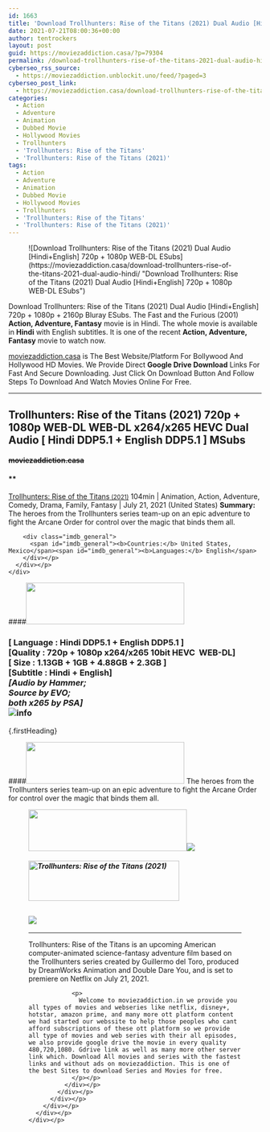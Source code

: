 ```yaml
---
id: 1663
title: 'Download Trollhunters: Rise of the Titans (2021) Dual Audio [Hindi+English] 720p + 1080p WEB-DL MSubs'
date: 2021-07-21T08:00:36+00:00
author: tentrockers
layout: post
guid: https://moviezaddiction.casa/?p=79304
permalink: /download-trollhunters-rise-of-the-titans-2021-dual-audio-hindienglish-720p-1080p-web-dl-msubs/
cyberseo_rss_source:
  - https://moviezaddiction.unblockit.uno/feed/?paged=3
cyberseo_post_link:
  - https://moviezaddiction.casa/download-trollhunters-rise-of-the-titans-2021-dual-audio-hindi/
categories:
  - Action
  - Adventure
  - Animation
  - Dubbed Movie
  - Hollywood Movies
  - Trollhunters
  - 'Trollhunters: Rise of the Titans'
  - 'Trollhunters: Rise of the Titans (2021)'
tags:
  - Action
  - Adventure
  - Animation
  - Dubbed Movie
  - Hollywood Movies
  - Trollhunters
  - 'Trollhunters: Rise of the Titans'
  - 'Trollhunters: Rise of the Titans (2021)'
---
```

<figure class="entry-thumbnail">![Download Trollhunters: Rise of the Titans (2021) Dual Audio [Hindi+English] 720p + 1080p WEB-DL ESubs](https://moviezaddiction.casa/download-trollhunters-rise-of-the-titans-2021-dual-audio-hindi/ "Download Trollhunters: Rise of the Titans (2021) Dual Audio [Hindi+English] 720p + 1080p WEB-DL ESubs") </figure> 

Download Trollhunters: Rise of the Titans (2021) Dual Audio [Hindi+English] 720p + 1080p + 2160p Bluray ESubs. The Fast and the Furious (2001) **Action, Adventure, Fantasy** movie is in Hindi. The whole movie is available in **Hindi** with English subtitles. It is one of the recent **Action, Adventure, Fantasy** movie to watch now.

[moviezaddiction.casa](https://moviezaddiction.casa) is The Best Website/Platform For Bollywood And Hollywood HD Movies. We Provide Direct **Google Drive Download** Links For Fast And Secure Downloading. Just Click On Download Button And Follow Steps To Download And Watch Movies Online For Free.

* * *

## <span>Trollhunters: Rise of the Titans (2021) 720p + 1080p WEB-DL WEB-DL x264/x265 HEVC Dual Audio [ Hindi DDP5.1 + English DDP5.1 ] MSubs</span>

#### <span>~~moviezaddiction.casa~~</span>

#### **</p> 

<div class="imdb_container">
  <div>
    <div class="imdb_dark">
      <div class="imdb_right">
        <span id="movie_title"><a href="https://www.imdb.com/title/tt12851396" target="_blank" rel="noopener">Trollhunters: Rise of the Titans<small> (2021)</small></a></span> <span id="genres">104min | Animation, Action, Adventure, Comedy, Drama, Family, Fantasy | July 21, 2021 (United States)</span> <span id="summary"><b>Summary: </b>The heroes from the Trollhunters series team-up on an epic adventure to fight the Arcane Order for control over the magic that binds them all.</span> </p> 
        
        <div class="imdb_general">
          <span id="imdb_general"><b>Countries:</b> United States, Mexico</span><span id="imdb_general"><b>Languages:</b> English</span>
        </div></p>
      </div></p>
    </div>
  </div>
</div>

</b></h4> 

####<img loading="lazy" class="aligncenter" src="https:///moviezaddiction.casa/wp-content/uploads/2018/02/Media-Info.png?zoom=0.8099999785423279&resize=315%2C83&ssl=1" srcset="https://moviezaddiction.casa//wp-content/uploads/2018/02/Media-Info.png?zoom=0.8999999761581421&resize=315%2C83&ssl=1" width="315" height="83" /> 

### <span><span><strong>[ Language : Hindi DDP5.1 + English DDP5.1</strong>&nbsp;]</span><br /><span>[Quality : 720p + 1080p x264/x265 10bit HEVC&nbsp; WEB-DL]</span><br /><span>[ Size : 1.13GB + 1GB + 4.88GB + 2.3GB ]</span><br /><span>[Subtitle : Hindi + English]<br /><em>[Audio by Hammer;<br />Source by EVO;<br />both x265 by PSA]</em><br /></span></span><img src="https://i.imgur.com/AusysgD.png" alt="info" usemap="#workmap" /> </p> 

<map name="workmap">
  <area alt="imdb" coords="0,0,80,40" shape="rect" href="https://www.imdb.com/title/tt12851396/" target="_blank" />
  
  <area alt="youtube" coords="100,0,180,40" shape="rect" href="https://www.youtube.com/watch?v=6H4Y21Hg2L8" target="_blank" />
</map> {.firstHeading}

####<img loading="lazy" class="aligncenter" src="https://moviezaddiction.casa//wp-content/uploads/2018/02/Plot.jpeg?zoom=0.8099999785423279&resize=315%2C83&ssl=1" srcset="https://moviezaddiction.casa//wp-content/uploads/2018/02/Plot.jpeg?zoom=0.8999999761581421&resize=315%2C83&ssl=1" width="315" height="83" /> <span>The heroes from the Trollhunters series team-up on an epic adventure to fight the Arcane Order for control over the magic that binds them all.</span>

<div class="wp-block-image">
  <figure class="aligncenter is-resized"><img loading="lazy" class="aligncenter" src="https://i1.wp.com/moviezaddiction.casa/wp-content/uploads/2018/02/Screenshots-Button.png?zoom=0.8099999785423279&resize=315%2C83&ssl=1" srcset="https://moviezaddiction.casa//wp-content/uploads/2018/02/Screenshots-Button.png?zoom=0.8999999761581421&resize=315%2C83&ssl=1" width="315" height="83" /><img src="https://1.bp.blogspot.com/-K5HcoLzfdKY/YPfLa0_FQ9I/AAAAAAAAEzk/F1J86QuK_SohFJO5OKMqwmulcHNtM602ACLcBGAsYHQ/s16000/Trollhunters%2B-%2BRise%2Bof%2Bthe%2BTitans%2B%25282021%2529%2B1080p%2BWEB-DL%2Bx264%2BDual%2BAudio%2B%255B%2BHindi%2BDDP5.1%2B%252B%2BEnglish%2BDDP5.1%2B%255D%2BMSubs%2B%255Bwww.MoviezAddiction.casa%255D_s.jpg" /> </p> 
  
  <h4 class="summary_text">
    <em><img loading="lazy" class="aligncenter" src="https://i2.wp.com/moviezaddiction.casa/wp-content/uploads/2018/02/Download-Button-1.png?zoom=0.8099999785423279&resize=300%2C80&ssl=1" srcset="https://i2.wp.com/moviezaddiction.casa/wp-content/uploads/2018/02/Download-Button-1.png?zoom=0.8999999761581421&resize=300%2C80&ssl=1" alt="Trollhunters: Rise of the Titans (2021)" width="300" height="80" /></em>
  </h4>
  
  <h2>
    <img class="aligncenter" src="https://i.imgur.com/Ds7bb.gif" />
  </h2>
  
  <hr />
  
  <div class="mod" data-md="50" data-hveid="250" data-ved="0ahUKEwi-7dnvqo7WAhXLsFQKHTILBKEQkCkI-gEoAzAn">
    <div class="_cgc kno-fb-ctx" data-hveid="251" data-ved="0ahUKEwi-7dnvqo7WAhXLsFQKHTILBKEQziAI-wEoADAn">
      <div class="r-iH9cFH0n0MiE">
        <div class="mod" data-md="50" data-hveid="228" data-ved="0ahUKEwjniJq86tTWAhULK48KHU9mChkQkCkI5AEoBDAh">
          <div class="_cgc kno-fb-ctx" data-hveid="229" data-ved="0ahUKEwjniJq86tTWAhULK48KHU9mChkQziAI5QEoADAh">
            <div class="r-iwKCMzMr_HBQ">
              <div class="overviewContainer ng-star-inserted">
                <p>
                  Trollhunters: Rise of the Titans is an upcoming American computer-animated science-fantasy adventure film based on the Trollhunters series created by Guillermo del Toro, produced by DreamWorks Animation and Double Dare You, and is set to premiere on Netflix on July 21, 2021.
                </p>
                
                <p>
                  Welcome to moviezaddiction.in we provide you all types of movies and webseries like netflix, disney+, hotstar, amazon prime, and many more ott platform content we had started our webssite to help those peoples who cant afford subscriptions of these ott platform so we provide all type of movies and web series with their all episodes, we also provide google drive the movie in every quality 480,720,1080. Gdrive link as well as many more other server link which. Download All movies and series with the fastest links and without ads on moviezaddiction. This is one of the best Sites to download Series and Movies for free.
                </p></p>
              </div></p>
            </div></p>
          </div></p>
        </div></p>
      </div></p>
    </div></p>
  </div></figure>
</div>